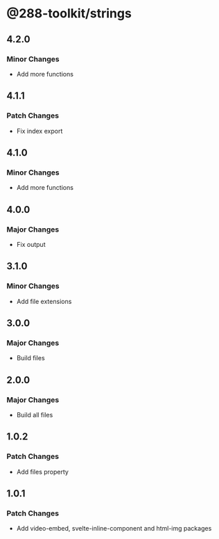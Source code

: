 # @288-toolkit/strings

## 4.2.0

### Minor Changes

- Add more functions

## 4.1.1

### Patch Changes

- Fix index export

## 4.1.0

### Minor Changes

- Add more functions

## 4.0.0

### Major Changes

- Fix output

## 3.1.0

### Minor Changes

- Add file extensions

## 3.0.0

### Major Changes

- Build files

## 2.0.0

### Major Changes

- Build all files

## 1.0.2

### Patch Changes

- Add files property

## 1.0.1

### Patch Changes

- Add video-embed, svelte-inline-component and html-img packages
